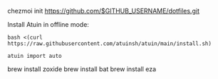 chezmoi init https://github.com/$GITHUB_USERNAME/dotfiles.git


Install Atuin in offline mode:
```
bash <(curl https://raw.githubusercontent.com/atuinsh/atuin/main/install.sh)
            
atuin import auto
```

brew install zoxide
brew install bat
brew install eza
